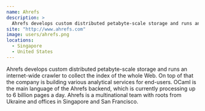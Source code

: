 ```yaml
---
name: Ahrefs
description: > 
  Ahrefs develops custom distributed petabyte-scale storage and runs an internet-wide crawler to collect the index of the whole Web
site: "http://www.ahrefs.com"
image: users/ahrefs.png
locations: 
  - Singapore
  - United States
---
```


Ahrefs develops custom distributed petabyte-scale storage and runs an internet-wide crawler to collect the index of the whole Web. On top of that the company is building various analytical services for end-users. OCaml is the main language of the Ahrefs backend, which is currently processing up to 6 billion pages a day. Ahrefs is a multinational team with roots from Ukraine and offices in Singapore and San Francisco.
